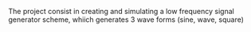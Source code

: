 The project consist in creating and simulating a low frequency signal generator scheme, whiich generates 3 wave forms (sine, wave, square)
